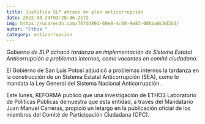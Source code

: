 ```yaml
---
title: Justifica SLP atraso en plan anticorrupción
date: 2022-08-24T03:28:46.217Z
img: https://ucarecdn.com/76fd4891-60e8-4c08-9e83-086aa0c8d36d/
autor: "Ethos "
category: anticorrupcion
---
```

*Gobierno de SLP achacó tardanza en implementación de Sistema Estatal Anticorrupción a problemas internos, como vacantes en comité ciudadano.*

El Gobierno de San Luis Potosí adjudicó a problemas internos la tardanza en la construcción de un Sistema Estatal Anticorrupción (SEA), como lo mandata la Ley General del Sistema Nacional Anticorrupción.

Este lunes, REFORMA publicó que una investigación de ETHOS Laboratorio de Políticas Públicas demuestra que esta entidad, a través del Mandatario Juan Manuel Carreras, propició un letargo en la publicación oficial de los miembros del Comité de Participación Ciudadana (CPC).